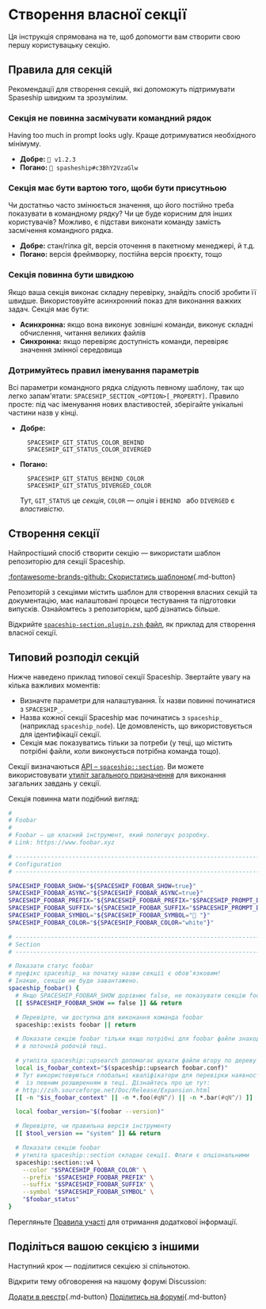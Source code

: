 # Створення власної секції

Ця інструкція спрямована на те, щоб допомогти вам створити свою першу користувацьку секцію.

## Правила для секцій

Рекомендації для створення секцій, які допоможуть підтримувати Spaseship швидким та зрозумілим.

### Секція не повинна засмічувати командний рядок

Having too much in prompt looks ugly. Краще дотримуватися необхідного мінімуму.

* **Добре:** `🚀 v1.2.3`
* **Погано:** `🚀 spasheship#c3BhY2VzaGlw`

### Секція має бути вартою того, щоби бути присутньою

Чи достатньо часто змінюється значення, що його постійно треба показувати в командному рядку? Чи це буде корисним для інших користувачів? Можливо, є підстави виконати команду замість засмічення командного рядка.

* **Добре:** стан/гілка git, версія оточення в пакетному менеджері, й т.д.
* **Погано:** версія фреймворку, постійна версія проєкту, тощо

### Секція повинна бути швидкою

Якщо ваша секція виконає складну перевірку, знайдіть спосіб зробити її швидше. Використовуйте асинхронний показ для виконання важких задач. Секція має бути:

* **Асинхронна:** якщо вона виконує зовнішні команди, виконує складні обчислення, читання великих файлів
* **Синхронна:** якщо перевіряє доступність команди, перевіряє значення змінної середовища

### Дотримуйтесь правил іменування параметрів

Всі параметри командного рядка слідують певному шаблону, так що легко запам'ятати: `SPACESHIP_SECTION_<OPTION>[_PROPERTY]`. Правило просте: під час іменування нових властивостей, зберігайте унікальні частини назв у кінці.

* **Добре:**
  ```
    SPACESHIP_GIT_STATUS_COLOR_BEHIND
    SPACESHIP_GIT_STATUS_COLOR_DIVERGED
  ```
* **Погано:**
  ```
    SPACESHIP_GIT_STATUS_BEHIND_COLOR
    SPACESHIP_GIT_STATUS_DIVERGED_COLOR
  ```

  Тут, `GIT_STATUS` це *секція*, `COLOR` — *опція* і `BEHIND ` або `DIVERGED` є *властивістю*.

## Створення секції

Найпростіший спосіб створити секцію — використати шаблон репозиторію для секції Spaceship.

[:fontawesome-brands-github: Скористатись шаблоном](https://github.com/spaceship-prompt/spaceship-section ""){.md-button}

Репозиторій з секціями містить шаблон для створення власних секцій та документацію, має налаштовані процеси тестування та підготовки випусків. Ознайомтесь з репозиторієм, щоб дізнатись більше.

Відкрийте [`spaceship-section.plugin.zsh` файл](https://github.com/spaceship-prompt/spaceship-section/blob/main/spaceship-section.plugin.zsh), як приклад для створення власної секції.

## Типовий розподіл секцій

Нижче наведено приклад типової секції Spaceship. Звертайте увагу на кілька важливих моментів:

- Визначте параметри для налаштування. Їх назви повинні починатися з `SPACESHIP_`.
- Назва кожної секції Spaceship має починатись з `spaceship_` (наприклад `spaceship_node`). Це домовленість, що використовується для ідентифікації секції.
- Секція має показуватись тільки за потреби (у теці, що містить потрібні файли, коли виконується потрібна команда тощо).

Секції визначаються [API – `spaceship::section`](/uk/api/section/). Ви можете використовувати [утиліт загального призначення](/uk/api/utils/) для виконання загальних завдань у секції.

Секція повинна мати подібний вигляд:

```zsh
#
# Foobar
#
# Foobar – це класний інструмент, який полегшує розробку.
# Link: https://www.foobar.xyz

# ------------------------------------------------------------------------------
# Configuration
# ------------------------------------------------------------------------------

SPACESHIP_FOOBAR_SHOW="${SPACESHIP_FOOBAR_SHOW=true}"
SPACESHIP_FOOBAR_ASYNC="${SPACESHIP_FOOBAR_ASYNC=true}"
SPACESHIP_FOOBAR_PREFIX="${SPACESHIP_FOOBAR_PREFIX="$SPACESHIP_PROMPT_DEFAULT_PREFIX"}"
SPACESHIP_FOOBAR_SUFFIX="${SPACESHIP_FOOBAR_SUFFIX="$SPACESHIP_PROMPT_DEFAULT_SUFFIX"}"
SPACESHIP_FOOBAR_SYMBOL="${SPACESHIP_FOOBAR_SYMBOL="🍷 "}"
SPACESHIP_FOOBAR_COLOR="${SPACESHIP_FOOBAR_COLOR="white"}"

# ------------------------------------------------------------------------------
# Section
# ------------------------------------------------------------------------------

# Показати статус foobar
# префікс spaceship_ на початку назви секції є обовʼязковим!
# Інакше, секцію не буде завантажено.
spaceship_foobar() {
  # Якщо SPACESHIP_FOOBAR_SHOW дорівнює false, не показувати секцію foobar
  [[ $SPACESHIP_FOOBAR_SHOW == false ]] && return

  # Перевірте, чи доступна для виконання команда foobar
  spaceship::exists foobar || return

  # Показати секцію foobar тільки якщо потрібні для foobar файли знаходяться
  # в поточній робочій теці.

  # утиліта spaceship::upsearch допомагає шукати файли вгору по дереву тек.
  local is_foobar_context="$(spaceship::upsearch foobar.conf)"
  # Тут використовуються глобальні кваліфікатори для перевірки наявності файлів
  #  із певним розширенням в теці. Дізнайтесь про це тут:
  # http://zsh.sourceforge.net/Doc/Release/Expansion.html
  [[ -n "$is_foobar_context" || -n *.foo(#qN^/) || -n *.bar(#qN^/) ]] || return

  local foobar_version="$(foobar --version)"

  # Перевірте, чи правильна версія інструменту
  [[ $tool_version == "system" ]] && return

  # Показати секцію foobar
  # утиліта spaceship::section складає секції. Флаги є опціональними
  spaceship::section::v4 \
    --color "$SPACESHIP_FOOBAR_COLOR" \
    --prefix "$SPACESHIP_FOOBAR_PREFIX" \
    --suffix "$SPACESHIP_FOOBAR_SUFFIX" \
    --symbol "$SPACESHIP_FOOBAR_SYMBOL" \
    "$foobar_status"
}
```

Перегляньте [Правила участі](//github.com/spaceship-prompt/spaceship-prompt/blob/master/CONTRIBUTING.md) для отримання додаткової інформації.

## Поділіться вашою секцією з іншими

Наступний крок — поділитися секцією зі спільнотою.

Відкрити тему обговорення на нашому форумі Discussion:

[Додати в реєстр](https://github.com/spaceship-prompt/spaceship-prompt/blob/master/docs/registry/external.json ""){.md-button} [Поділитись на форумі](https://github.com/spaceship-prompt/spaceship-prompt/discussions/new?category=show-and-tell&title=Section%20for%20[tool] ""){.md-button}
